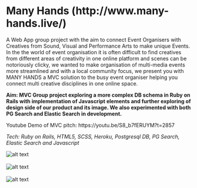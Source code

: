 
<h1>Many Hands (http://www.many-hands.live/) </h1>

<p> A Web App group project with the aim to connect Event Organisers with Creatives from Sound, Visual and Performance Arts to make unique Events. In the the world of event organisation it is often difficult to find creatives from different areas of creativity in one online platform and scenes can be notoriously clicky, we wanted to make organisation of multi-media events more streamlined and with a local community focus, we present you with MANY HANDS a MVC solution to the busy event organiser helping you connect multi creative disciplines in one online space.</p>

<p><b>Aim: MVC Group project exploring a more complex DB schema in Ruby on Rails with implementation of Javascript elements and further exploring of design side of our product and its image. We also experimented with both PG Search and Elastic Search in development.</b></p>

<p>Youtube Demo of MVC pitch: https://youtu.be/S8_b7fERUYM?t=2857</p>
<p><i>Tech: Ruby on Rails, HTML5, SCSS, Heroku, Postgresql DB, PG Search, Elastic Search and Javascript</i></p>

![alt text](https://res.cloudinary.com/dpxibu6l4/image/upload/v1574605652/Screen_Shot_2019-11-24_at_15.27.13_ivxy1i.png)
<br>
<br>
![alt text](https://res.cloudinary.com/dpxibu6l4/image/upload/v1574604986/Screen_Shot_2019-09-03_at_13.31.03_xe08yf.png)
<br>
<br>
![alt text](https://res.cloudinary.com/dpxibu6l4/image/upload/v1574605083/Screen_Shot_2019-09-09_at_14.50.49_pqqd4b.png)


